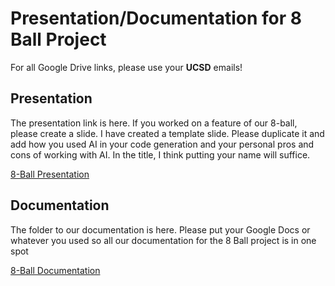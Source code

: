 # Presentation/Documentation for 8 Ball Project
For all Google Drive links, please use your **UCSD** emails!

## Presentation
The presentation link is here. If you worked on a feature of our 8-ball, please create a slide. I have created a template slide.  Please duplicate it and add how you used AI in your code generation and your personal pros and cons of working with AI. In the title, I think putting your name will suffice.

[8-Ball Presentation](https://docs.google.com/presentation/d/1HV8OOOxzg4ZWBmC0c4ejjRaqOrck8wn_rFc5QikSA8k/edit?usp=sharing)

## Documentation
The folder to our documentation is here. Please put your Google Docs or whatever you used so all our documentation for the 8 Ball project is in one spot

[8-Ball Documentation](docs.md)